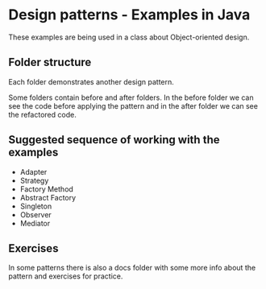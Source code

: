 # Design patterns - Examples in Java

These examples are being used in a class about Object-oriented design.

## Folder structure

Each folder demonstrates another design pattern.

Some folders contain before and after folders. In the before folder we can see the code before
applying the pattern and in the after folder we can see the refactored code.

## Suggested sequence of working with the examples

- Adapter
- Strategy
- Factory Method
- Abstract Factory
- Singleton
- Observer
- Mediator

## Exercises

In some patterns there is also a docs folder with some more info about the pattern and exercises for practice.
